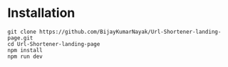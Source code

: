 
# Installation
``` 
git clone https://github.com/BijayKumarNayak/Url-Shortener-landing-page.git
cd Url-Shortener-landing-page
npm install
npm run dev
```
